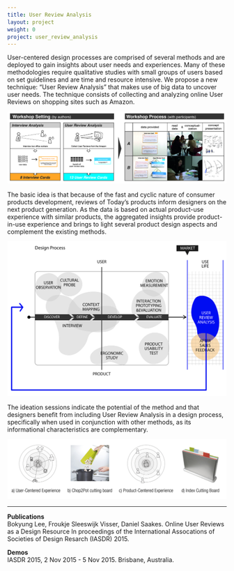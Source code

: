 ```yaml
---
title: User Review Analysis
layout: project
weight: 0
project: user_review_analysis
---
```

User-centered design processes are comprised of several methods and are deployed to gain
insights about user needs and experiences. Many of these methodologies require qualitative
studies with small groups of users based on set guidelines and are time and resource
intensive. We propose a new technique: “User Review Analysis” that makes
use of big data to uncover user needs. The technique consists of collecting and analyzing
online User Reviews on shopping sites such as Amazon.

![](<img/study_2.jpg>)

The basic idea is that because of the
fast and cyclic nature of consumer products development, reviews of Today’s products
inform designers on the next product generation. As the data is based on actual product-use
experience with similar products, the aggregated insights provide product-in-use experience
and brings to light several product design aspects and complement the existing methods.

![](<img/after_sales_data.jpg>)

The ideation sessions indicate the potential of the method and that designers benefit from
including User Review Analysis in a design process, specifically when used in conjunction
with other methods, as its informational characteristics are complementary.

![](<img/diagram_picture.png>)

<hr>

**Publications**   
Bokyung Lee, Froukje Sleeswijk Visser, Daniel Saakes. Online User Reviews as a Design Resource In proceedings of the International Assocations of Societies of Design Resarch (IASDR) 2015.

**Demos**   
IASDR 2015, 2 Nov 2015 - 5 Nov 2015. Brisbane, Australia.
